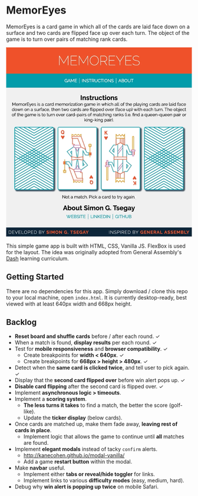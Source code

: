 # MemorEyes

MemorEyes is a card game in which all of the cards are laid face down on a surface and two cards are flipped face up over each turn. The object of the game is to turn over pairs of matching rank cards.

<p align="center">
  <img src="./images/memor-eyes.jpg" alt="MemorEyes" />
</p>

This simple game app is built with HTML, CSS, Vanilla JS. FlexBox is used for the layout. The idea was originally adopted from General Assembly's [Dash](https://dash.generalassemb.ly/) learning curriculum.

## Getting Started

There are no dependencies for this app. Simply download / clone this repo to your local machine, open `index.html`. It is currently desktop-ready, best viewed with at least 640px width and 668px height.

## Backlog

* **Reset board and shuffle cards** before / after each round. ✓
* When a match is found, **display results** per each round. ✓
* Test for **mobile responsiveness** and **browser compatibility**. ✓
  * Create breakpoints for **width < 640px**. ✓
  * Create breakpoints for **668px > height > 480px**. ✓
* Detect when the **same card is clicked twice**, and tell user to pick again. ✓
* Display that the **second card flipped over** before win alert pops up. ✓
* **Disable card flipping** after the second card is flipped over. ✓
* Implement **asynchronous logic > timeouts**.
* Implement a **scoring system**.
  * **The less turns it takes** to find a match, the better the score (golf-like).
  * Update the **ticker display** (below cards).
* Once cards are matched up, make them fade away, **leaving rest of cards in place**.
  * Implement logic that allows the game to continue until **all** matches are found.
* Implement **elegant modals** instead of tacky `confirm` alerts.
  * http://kanecohen.github.io/modal-vanilla/
  * Add a game **restart button** within the modal.
* Make **navbar** useful.
  * Implement either **tabs or reveal/hide toggler** for links.
  * Implement links to various **difficulty modes** (easy, medium, hard).
* Debug why **win alert is popping up twice** on mobile Safari.